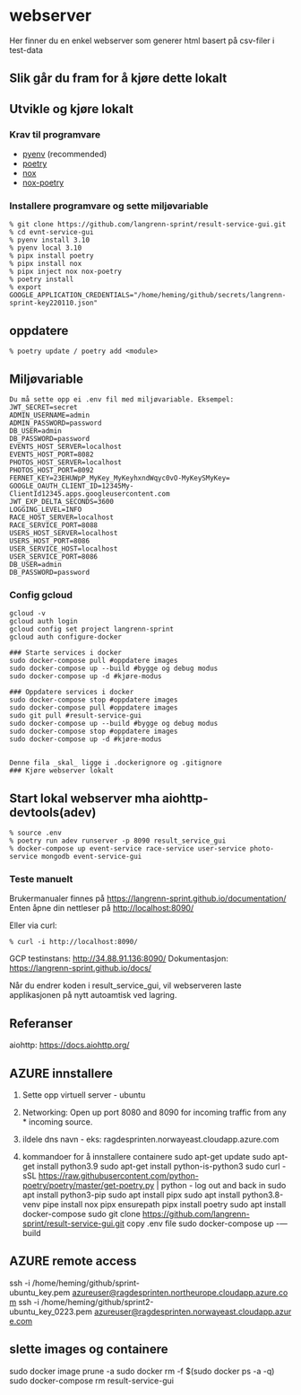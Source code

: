 # webserver

Her finner du en enkel webserver som generer html basert på csv-filer i test-data

## Slik går du fram for å kjøre dette lokalt

## Utvikle og kjøre lokalt

### Krav til programvare

- [pyenv](https://github.com/pyenv/pyenv) (recommended)
- [poetry](https://python-poetry.org/)
- [nox](https://nox.thea.codes/en/stable/)
- [nox-poetry](https://pypi.org/project/nox-poetry/)

### Installere programvare og sette miljøvariable

```Shell
% git clone https://github.com/langrenn-sprint/result-service-gui.git
% cd evnt-service-gui
% pyenv install 3.10
% pyenv local 3.10
% pipx install poetry
% pipx install nox
% pipx inject nox nox-poetry
% poetry install
% export GOOGLE_APPLICATION_CREDENTIALS="/home/heming/github/secrets/langrenn-sprint-key220110.json"
```



## oppdatere

```Shell
% poetry update / poetry add <module>
```

## Miljøvariable

```Shell
Du må sette opp ei .env fil med miljøvariable. Eksempel:
JWT_SECRET=secret
ADMIN_USERNAME=admin
ADMIN_PASSWORD=password
DB_USER=admin
DB_PASSWORD=password
EVENTS_HOST_SERVER=localhost
EVENTS_HOST_PORT=8082
PHOTOS_HOST_SERVER=localhost
PHOTOS_HOST_PORT=8092
FERNET_KEY=23EHUWpP_MyKey_MyKeyhxndWqyc0vO-MyKeySMyKey=
GOOGLE_OAUTH_CLIENT_ID=12345My-ClientId12345.apps.googleusercontent.com
JWT_EXP_DELTA_SECONDS=3600
LOGGING_LEVEL=INFO
RACE_HOST_SERVER=localhost
RACE_SERVICE_PORT=8088
USERS_HOST_SERVER=localhost
USERS_HOST_PORT=8086
USER_SERVICE_HOST=localhost
USER_SERVICE_PORT=8086
DB_USER=admin
DB_PASSWORD=password
```

### Config gcloud

```Shell
gcloud -v
gcloud auth login
gcloud config set project langrenn-sprint
gcloud auth configure-docker

### Starte services i docker
sudo docker-compose pull #oppdatere images
sudo docker-compose up --build #bygge og debug modus
sudo docker-compose up -d #kjøre-modus

### Oppdatere services i docker
sudo docker-compose stop #oppdatere images
sudo docker-compose pull #oppdatere images
sudo git pull #result-service-gui
sudo docker-compose up --build #bygge og debug modus
sudo docker-compose stop #oppdatere images
sudo docker-compose up -d #kjøre-modus


Denne fila _skal_ ligge i .dockerignore og .gitignore
### Kjøre webserver lokalt
```

## Start lokal webserver mha aiohttp-devtools(adev)

```Shell
% source .env
% poetry run adev runserver -p 8090 result_service_gui
% docker-compose up event-service race-service user-service photo-service mongodb event-service-gui
```

### Teste manuelt
Brukermanualer finnes på https://langrenn-sprint.github.io/documentation/
Enten åpne din nettleser på <http://localhost:8090/>

Eller via curl:

```Shell
% curl -i http://localhost:8090/
```

GCP testinstans: http://34.88.91.136:8090/
Dokumentasjon: https://langrenn-sprint.github.io/docs/

Når du endrer koden i result_service_gui, vil webserveren laste applikasjonen på nytt autoamtisk ved lagring.

## Referanser

aiohttp: <https://docs.aiohttp.org/>

## AZURE innstallere
1. Sette opp virtuell server - ubuntu
2. Networking: Open up port 8080 and 8090 for incoming traffic from any * incoming source.
3. ildele dns navn - eks: ragdesprinten.norwayeast.cloudapp.azure.com

4. kommandoer for å innstallere containere
sudo apt-get update
sudo apt-get install python3.9
sudo apt-get install python-is-python3
sudo curl -sSL https://raw.githubusercontent.com/python-poetry/poetry/master/get-poetry.py | python -
log out and back in
sudo apt install python3-pip
sudo apt install pipx
sudo apt install python3.8-venv
pipe install nox
pipx ensurepath
pipx install poetry
sudo apt install docker-compose
sudo git clone https://github.com/langrenn-sprint/result-service-gui.git
copy .env file
sudo docker-compose up -—build

## AZURE remote access
ssh -i /home/heming/github/sprint-ubuntu_key.pem azureuser@ragdesprinten.northeurope.cloudapp.azure.com
ssh -i /home/heming/github/sprint2-ubuntu_key_0223.pem azureuser@ragdesprinten.norwayeast.cloudapp.azure.com
## slette images og containere
sudo docker image prune -a
sudo docker rm -f $(sudo docker ps -a -q)
sudo docker-compose rm result-service-gui
